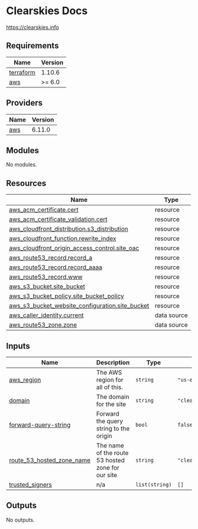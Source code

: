 # Clearskies Docs

<https://clearskies.info>

<!-- BEGINNING OF PRE-COMMIT-TERRAFORM DOCS HOOK -->
## Requirements

| Name | Version |
|------|---------|
| <a name="requirement_terraform"></a> [terraform](#requirement\_terraform) | 1.10.6 |
| <a name="requirement_aws"></a> [aws](#requirement\_aws) | >= 6.0 |

## Providers

| Name | Version |
|------|---------|
| <a name="provider_aws"></a> [aws](#provider\_aws) | 6.11.0 |

## Modules

No modules.

## Resources

| Name | Type |
|------|------|
| [aws_acm_certificate.cert](https://registry.terraform.io/providers/hashicorp/aws/latest/docs/resources/acm_certificate) | resource |
| [aws_acm_certificate_validation.cert](https://registry.terraform.io/providers/hashicorp/aws/latest/docs/resources/acm_certificate_validation) | resource |
| [aws_cloudfront_distribution.s3_distribution](https://registry.terraform.io/providers/hashicorp/aws/latest/docs/resources/cloudfront_distribution) | resource |
| [aws_cloudfront_function.rewrite_index](https://registry.terraform.io/providers/hashicorp/aws/latest/docs/resources/cloudfront_function) | resource |
| [aws_cloudfront_origin_access_control.site_oac](https://registry.terraform.io/providers/hashicorp/aws/latest/docs/resources/cloudfront_origin_access_control) | resource |
| [aws_route53_record.record_a](https://registry.terraform.io/providers/hashicorp/aws/latest/docs/resources/route53_record) | resource |
| [aws_route53_record.record_aaaa](https://registry.terraform.io/providers/hashicorp/aws/latest/docs/resources/route53_record) | resource |
| [aws_route53_record.www](https://registry.terraform.io/providers/hashicorp/aws/latest/docs/resources/route53_record) | resource |
| [aws_s3_bucket.site_bucket](https://registry.terraform.io/providers/hashicorp/aws/latest/docs/resources/s3_bucket) | resource |
| [aws_s3_bucket_policy.site_bucket_policy](https://registry.terraform.io/providers/hashicorp/aws/latest/docs/resources/s3_bucket_policy) | resource |
| [aws_s3_bucket_website_configuration.site_bucket](https://registry.terraform.io/providers/hashicorp/aws/latest/docs/resources/s3_bucket_website_configuration) | resource |
| [aws_caller_identity.current](https://registry.terraform.io/providers/hashicorp/aws/latest/docs/data-sources/caller_identity) | data source |
| [aws_route53_zone.zone](https://registry.terraform.io/providers/hashicorp/aws/latest/docs/data-sources/route53_zone) | data source |

## Inputs

| Name | Description | Type | Default | Required |
|------|-------------|------|---------|:--------:|
| <a name="input_aws_region"></a> [aws\_region](#input\_aws\_region) | The AWS region for all of this. | `string` | `"us-east-1"` | no |
| <a name="input_domain"></a> [domain](#input\_domain) | The domain for the site | `string` | `"clearskies.info"` | no |
| <a name="input_forward-query-string"></a> [forward-query-string](#input\_forward-query-string) | Forward the query string to the origin | `bool` | `false` | no |
| <a name="input_route_53_hosted_zone_name"></a> [route\_53\_hosted\_zone\_name](#input\_route\_53\_hosted\_zone\_name) | The name of the route 53 hosted zone for our site | `string` | `"clearskies.info"` | no |
| <a name="input_trusted_signers"></a> [trusted\_signers](#input\_trusted\_signers) | n/a | `list(string)` | `[]` | no |

## Outputs

No outputs.
<!-- END OF PRE-COMMIT-TERRAFORM DOCS HOOK -->
